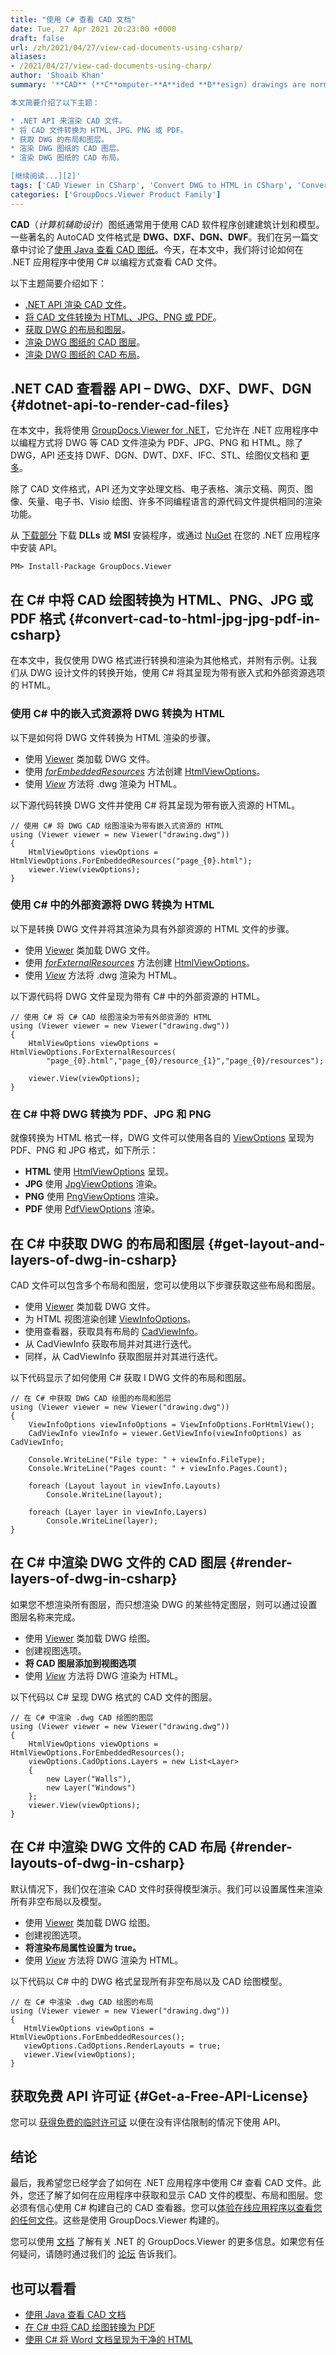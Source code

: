 ```yaml
---
title: "使用 C# 查看 CAD 文档"
date: Tue, 27 Apr 2021 20:23:00 +0000
draft: false
url: /zh/2021/04/27/view-cad-documents-using-csharp/
aliases:
- /2021/04/27/view-cad-documents-using-charp/
author: 'Shoaib Khan'
summary: '**CAD** (**C**omputer-**A**ided **D**esign) drawings are normally used to create architectural plans and models using CAD software programs. Some of the well-known AutoCAD file formats are **DWG, DXF, DGN, DWF**. We discussed [viewing the CAD drawings using Java][1] in a separate article. Today, in this article, we will discuss how to programmatically view CAD files using C# within .NET applications.

本文简要介绍了以下主题：

* .NET API 来渲染 CAD 文件。
* 将 CAD 文件转换为 HTML、JPG、PNG 或 PDF。
* 获取 DWG 的布局和图层。
* 渲染 DWG 图纸的 CAD 图层。
* 渲染 DWG 图纸的 CAD 布局。

[继续阅读...][2]'
tags: ['CAD Viewer in CSharp', 'Convert DWG to HTML in CSharp', 'Convert DWG to JPG in CSharp', 'DWG Viewer using CSharp']
categories: ['GroupDocs.Viewer Product Family']
---
```


**CAD**（_计算机辅助设计_）图纸通常用于使用 CAD 软件程序创建建筑计划和模型。一些著名的 AutoCAD 文件格式是 **DWG、DXF、DGN、DWF**。我们在另一篇文章中讨论了[使用 Java 查看 CAD 图纸][3]。今天，在本文中，我们将讨论如何在 .NET 应用程序中使用 C# 以编程方式查看 CAD 文件。

以下主题简要介绍如下：

* [.NET API 渲染 CAD 文件][4]。
* [将 CAD 文件转换为 HTML、JPG、PNG 或 PDF][5]。
* [获取 DWG 的布局和图层][6]。
* [渲染 DWG 图纸的 CAD 图层][7]。
* [渲染 DWG 图纸的 CAD 布局][8]。

## .NET CAD 查看器 API – DWG、DXF、DWF、DGN {#dotnet-api-to-render-cad-files}

在本文中，我将使用 [GroupDocs.Viewer for .NET][9]，它允许在 .NET 应用程序中以编程方式将 DWG 等 CAD 文件渲染为 PDF、JPG、PNG 和 HTML。除了 DWG，API 还支持 DWF、DGN、DWT、DXF、IFC、STL、绘图仪文档和 [更多][10]。

除了 CAD 文件格式，API 还为文字处理文档、电子表格、演示文稿、网页、图像、矢量、电子书、Visio 绘图、许多不同编程语言的源代码文件提供相同的渲染功能。

从 [下载部分][11] 下载 **DLLs** 或 **MSI** 安装程序，或通过 [NuGet][12] 在您的 .NET 应用程序中安装 API。

```
PM> Install-Package GroupDocs.Viewer
```

## 在 C# 中将 CAD 绘图转换为 HTML、PNG、JPG 或 PDF 格式 {#convert-cad-to-html-jpg-jpg-pdf-in-csharp}

在本文中，我仅使用 DWG 格式进行转换和渲染为其他格式，并附有示例。让我们从 DWG 设计文件的转换开始，使用 C# 将其呈现为带有嵌入式和外部资源选项的 HTML。

### 使用 C# 中的嵌入式资源将 DWG 转换为 HTML

以下是如何将 DWG 文件转换为 HTML 渲染的步骤。

* 使用 [Viewer][13] 类加载 DWG 文件。
* 使用 _[forEmbeddedResources][15]_ 方法创建 [HtmlViewOptions][14]。
* 使用 _[View][16]_ 方法将 .dwg 渲染为 HTML。

以下源代码转换 DWG 文件并使用 C# 将其呈现为带有嵌入资源的 HTML。

```
// 使用 C# 将 DWG CAD 绘图渲染为带有嵌入式资源的 HTML
using (Viewer viewer = new Viewer("drawing.dwg"))
{
    HtmlViewOptions viewOptions = HtmlViewOptions.ForEmbeddedResources("page_{0}.html");
    viewer.View(viewOptions);
}
```

### 使用 C# 中的外部资源将 DWG 转换为 HTML

以下是转换 DWG 文件并将其渲染为具有外部资源的 HTML 文件的步骤。

* 使用 [Viewer][17] 类加载 DWG 文件。
* 使用 _[forExternalResources][19]_ 方法创建 [HtmlViewOptions][18]。
* 使用 _[View][20]_ 方法将 .dwg 渲染为 HTML。

以下源代码将 DWG 文件呈现为带有 C# 中的外部资源的 HTML。

```
// 使用 C# 将 C# CAD 绘图渲染为带有外部资源的 HTML
using (Viewer viewer = new Viewer("drawing.dwg"))
{
    HtmlViewOptions viewOptions = HtmlViewOptions.ForExternalResources(
        "page_{0}.html","page_{0}/resource_{1}","page_{0}/resources");

    viewer.View(viewOptions);
}
```

### 在 C# 中将 DWG 转换为 PDF、JPG 和 PNG

就像转换为 HTML 格式一样，DWG 文件可以使用各自的 [ViewOptions][21] 呈现为 PDF、PNG 和 JPG 格式，如下所示：

* **HTML** 使用 [HtmlViewOptions][22] 呈现。
* **JPG** 使用 [JpgViewOptions][23] 渲染。
* **PNG** 使用 [PngViewOptions][24] 渲染。
* **PDF** 使用 [PdfViewOptions][25] 渲染。

## 在 C# 中获取 DWG 的布局和图层 {#get-layout-and-layers-of-dwg-in-csharp}

CAD 文件可以包含多个布局和图层，您可以使用以下步骤获取这些布局和图层。

* 使用 [Viewer][26] 类加载 DWG 文件。
* 为 HTML 视图渲染创建 [ViewInfoOptions][27]。
* 使用查看器，获取具有布局的 [CadViewInfo][28]。
* 从 CadViewInfo 获取布局并对其进行迭代。
* 同样，从 CadViewInfo 获取图层并对其进行迭代。

以下代码显示了如何使用 C# 获取 ا DWG 文件的布局和图层。

```
// 在 C# 中获取 DWG CAD 绘图的布局和图层
using (Viewer viewer = new Viewer("drawing.dwg"))
{
    ViewInfoOptions viewInfoOptions = ViewInfoOptions.ForHtmlView();
    CadViewInfo viewInfo = viewer.GetViewInfo(viewInfoOptions) as CadViewInfo;

    Console.WriteLine("File type: " + viewInfo.FileType);
    Console.WriteLine("Pages count: " + viewInfo.Pages.Count);

    foreach (Layout layout in viewInfo.Layouts)
        Console.WriteLine(layout);

    foreach (Layer layer in viewInfo.Layers)
        Console.WriteLine(layer);
}
```

## 在 C# 中渲染 DWG 文件的 CAD 图层 {#render-layers-of-dwg-in-csharp}

如果您不想渲染所有图层，而只想渲染 DWG 的某些特定图层，则可以通过设置图层名称来完成。

* 使用 [Viewer][29] 类加载 DWG 绘图。
* 创建视图选项。
* **将 CAD 图层添加到视图选项**
* 使用 _[View][30]_ 方法将 DWG 渲染为 HTML。

以下代码以 C# 呈现 DWG 格式的 CAD 文件的图层。

```
// 在 C# 中渲染 .dwg CAD 绘图的图层
using (Viewer viewer = new Viewer("drawing.dwg"))
{
    HtmlViewOptions viewOptions = HtmlViewOptions.ForEmbeddedResources();
    viewOptions.CadOptions.Layers = new List<Layer>
    {
        new Layer("Walls"),
        new Layer("Windows")
    };
    viewer.View(viewOptions);
}
```

## 在 C# 中渲染 DWG 文件的 CAD 布局 {#render-layouts-of-dwg-in-csharp}

默认情况下，我们仅在渲染 CAD 文件时获得模型演示。我们可以设置属性来渲染所有非空布局以及模型。

* 使用 [Viewer][31] 类加载 DWG 绘图。
* 创建视图选项。
* **将渲染布局属性设置为 true。**
* 使用 _[View][32]_ 方法将 DWG 渲染为 HTML。

以下代码以 C# 中的 DWG 格式呈现所有非空布局以及 CAD 绘图模型。

```
// 在 C# 中渲染 .dwg CAD 绘图的布局
using (Viewer viewer = new Viewer("drawing.dwg"))
{
   HtmlViewOptions viewOptions = HtmlViewOptions.ForEmbeddedResources();
   viewOptions.CadOptions.RenderLayouts = true;
   viewer.View(viewOptions);
}
```

## 获取免费 API 许可证 {#Get-a-Free-API-License}

您可以 [获得免费的临时许可证][33] 以便在没有评估限制的情况下使用 API。

## 结论

最后，我希望您已经学会了如何在 .NET 应用程序中使用 C# 查看 CAD 文件。此外，您还了解了如何在应用程序中获取和显示 CAD 文件的模型、布局和图层。您必须有信心使用 C# 构建自己的 CAD 查看器。您可以[体验在线应用程序以查看您的任何文件][34]。这些是使用 GroupDocs.Viewer 构建的。

您可以使用 [文档][35] 了解有关 .NET 的 GroupDocs.Viewer 的更多信息。如果您有任何疑问，请随时通过我们的 [论坛][36] 告诉我们。

## 也可以看看

* [使用 Java 查看 CAD 文档][37]
* [在 C# 中将 CAD 绘图转换为 PDF][38]
* [使用 C# 将 Word 文档呈现为干净的 HTML][39]







[1]: https://blog.groupdocs.com/2021/04/05/viewing-cad-documents-using-java/
[2]: https://blog.groupdocs.com/2021/04/27/view-cad-documents-using-charp/
[3]: https://blog.groupdocs.com/2021/04/05/viewing-cad-documents-using-java/
[4]: #dotnet-api-to-render-cad-files
[5]: #convert-cad-to-html-jpg-jpg-pdf-in-csharp
[6]: #get-layout-and-layers-of-dwg-in-csharp
[7]: #render-layers-of-dwg-in-csharp
[8]: #render-layouts-of-dwg-in-csharp
[9]: https://products.groupdocs.com/conversion/net
[10]: https://docs.groupdocs.com/viewer/net/supported-document-formats/
[11]: https://downloads.groupdocs.com/viewer/net
[12]: https://www.nuget.org/packages/groupdocs.viewer
[13]: https://apireference.groupdocs.com/viewer/net/groupdocs.viewer/viewer
[14]: https://apireference.groupdocs.com/viewer/net/groupdocs.viewer.options/htmlviewoptions
[15]: https://apireference.groupdocs.com/viewer/net/groupdocs.viewer.options/htmlviewoptions/methods/forembeddedresources/index
[16]: https://apireference.groupdocs.com/viewer/net/groupdocs.viewer/viewer/methods/view/index
[17]: https://apireference.groupdocs.com/viewer/net/groupdocs.viewer/viewer
[18]: https://apireference.groupdocs.com/viewer/net/groupdocs.viewer.options/htmlviewoptions
[19]: https://apireference.groupdocs.com/viewer/net/groupdocs.viewer.options/htmlviewoptions/methods/forexternalresources/index
[20]: https://apireference.groupdocs.com/viewer/net/groupdocs.viewer/viewer/methods/view/index
[21]: https://apireference.groupdocs.com/viewer/net/groupdocs.viewer.options/viewoptions
[22]: https://apireference.groupdocs.com/viewer/net/groupdocs.viewer.options/htmlviewoptions
[23]: https://apireference.groupdocs.com/viewer/net/groupdocs.viewer.options/jpgviewoptions
[24]: https://apireference.groupdocs.com/viewer/net/groupdocs.viewer.options/pngviewoptions
[25]: https://apireference.groupdocs.com/viewer/net/groupdocs.viewer.options/pdfviewoptions
[26]: https://apireference.groupdocs.com/viewer/net/groupdocs.viewer/viewer
[27]: https://apireference.groupdocs.com/viewer/net/groupdocs.viewer.options/viewinfooptions
[28]: https://apireference.groupdocs.com/viewer/java/com.groupdocs.viewer.results/CadViewInfo
[29]: https://apireference.groupdocs.com/viewer/net/groupdocs.viewer/viewer
[30]: https://apireference.groupdocs.com/viewer/net/groupdocs.viewer/viewer/methods/view/index
[31]: https://apireference.groupdocs.com/viewer/net/groupdocs.viewer/viewer
[32]: https://apireference.groupdocs.com/viewer/net/groupdocs.viewer/viewer/methods/view/index
[33]: https://purchase.groupdocs.com/temporary-license
[34]: https://products.groupdocs.app/viewer/family
[35]: https://docs.groupdocs.com/viewer/net/
[36]: https://forum.groupdocs.com/
[37]: https://blog.groupdocs.com/2021/04/05/viewing-cad-documents-using-java/
[38]: https://blog.groupdocs.com/2020/11/08/convert-cad-drawings-to-pdf-in-csharp/
[39]: https://blog.groupdocs.com/2022/02/25/render-word-documents-as-clean-html-using-csharp/


